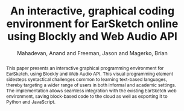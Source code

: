 --- 
title: "An interactive, graphical coding environment for EarSketch online using Blockly and Web Audio API" 
abstract: "This paper presents an interactive graphical programming environment for EarSketch, using Blockly and Web Audio API. This visual programming element sidesteps syntactical challenges common to learning text-based languages, thereby targeting a wider range of users in both informal and academic settings. The implementation allows seamless integration with the existing EarSketch web environment, saving block-based code to the cloud as well as exporting it to Python and JavaScript." 
address: "Atlanta, Georgia" 
author: "Mahadevan, Anand and Freeman, Jason and Magerko, Brian"
webAuthor: "Anand Mahadevan, Jason Freeman, Brian Magerko" 
booktitle: "Proceedings of the International Web Audio Conference" 
editor: "Freeman, Jason and Lerch, Alexander and Paradis, Matthew" 
month: "April"
pages: "" 
publisher: "Georgia Tech" 
series: "WAC '16"
track: "Paper"  
year: "2016" 
id: "2016_33" 
tags: year2016
media: none 
pdflink: /_data/papers/pdf/2016/2016_33.pdf
ISSN: 2663-5844
---
